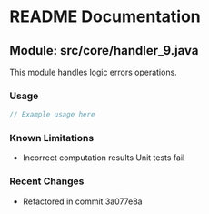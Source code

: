 # README Documentation

## Module: src/core/handler_9.java

This module handles logic errors operations.

### Usage

```java
// Example usage here
```

### Known Limitations

- Incorrect computation results Unit tests fail

### Recent Changes

- Refactored in commit 3a077e8a

